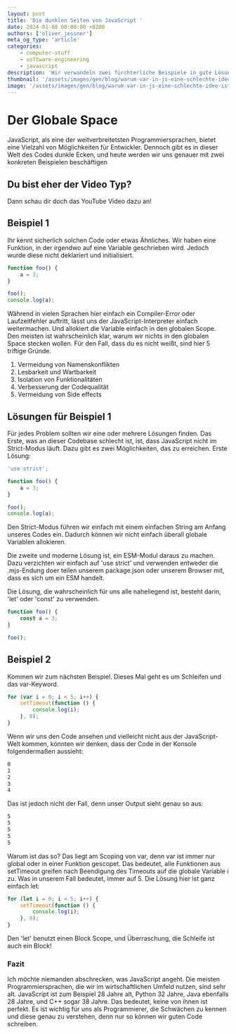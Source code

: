 ```yaml
---
layout: post
title: 'Die dunklen Seiten von JavaScript '
date: 2024-01-08 00:00:00 +0200
authors: ['oliver_jessner']
meta_og_type: 'article'
categories:
    - computer-stuff
    - software-engineering
    - javascript
description: 'Wir verwandeln zwei fürchterliche Beispiele in gute Lösungen. Wir analysieren code.'
thumbnail: '/assets/images/gen/blog/warum-var-in-js-eine-schlechte-idee-ist/header_thumbnail.webp'
image: '/assets/images/gen/blog/warum-var-in-js-eine-schlechte-idee-ist/header.webp'
---
```


# Der Globale Space

JavaScript, als eine der weitverbreitetsten Programmiersprachen, bietet eine Vielzahl von Möglichkeiten für Entwickler. Dennoch gibt es in dieser Welt des Codes dunkle Ecken, und heute werden wir uns genauer mit zwei konkreten Beispielen beschäftigen

## Du bist eher der Video Typ?

Dann schau dir doch das YouTube Video dazu an!

## Beispiel 1

Ihr kennt sicherlich solchen Code oder etwas Ähnliches. Wir haben eine Funktion, in der irgendwo auf eine Variable geschrieben wird. Jedoch wurde diese nicht deklariert und initialisiert.

```javascript
function foo() {
    a = 3;
}

foo();
console.log(a);
```

Während in vielen Sprachen hier einfach ein Compiler-Error oder Laufzeitfehler auftritt, lässt uns der JavaScript-Interpreter einfach weitermachen. Und allokiert die Variable einfach in den globalen Scope.
Den meisten ist wahrscheinlich klar, warum wir nichts in den globalen Space stecken wollen. Für den Fall, dass du es nicht weißt, sind hier 5 triftige Gründe.

1. Vermeidung von Namenskonflikten
1. Lesbarkeit und Wartbarkeit
1. Isolation von Funktionalitäten
1. Verbesserung der Codequalität
1. Vermeidung von Side effects

## Lösungen für Beispiel 1

Für jedes Problem sollten wir eine oder mehrere Lösungen finden. Das Erste, was an dieser Codebase schlecht ist, ist, dass JavaScript nicht im Strict-Modus läuft. Dazu gibt es zwei Möglichkeiten, das zu erreichen. Erste Lösung:

```javascript
'use strict';

function foo() {
    a = 3;
}

foo();
console.log(a);
```

Den Strict-Modus führen wir einfach mit einem einfachen String am Anfang unseres Codes ein. Dadurch können wir nicht einfach überall globale Variablen allokieren.

Die zweite und moderne Lösung ist, ein ESM-Modul daraus zu machen. Dazu verzichten wir einfach auf 'use strict' und verwenden entweder die .mjs-Endung doer teilen unserem package.json oder unserem Browser mit, dass es sich um ein ESM handelt.

Die Lösung, die wahrscheinlich für uns alle naheliegend ist, besteht darin, 'let' oder 'const' zu verwenden.

```javascript
function foo() {
    const a = 3;
}

foo();
```

## Beispiel 2

Kommen wir zum nächsten Beispiel. Dieses Mal geht es um Schleifen und das var-Keyword.

```javascript
for (var i = 0; i < 5; i++) {
    setTimeout(function () {
        console.log(i);
    }, 0);
}
```

Wenn wir uns den Code ansehen und vielleicht nicht aus der JavaScript-Welt kommen, könnten wir denken, dass der Code in der Konsole folgendermaßen aussieht:

```bash
0
1
2
3
4
```

Das ist jedoch nicht der Fall, denn unser Output sieht genau so aus:

```bash
5
5
5
5
5
```

Warum ist das so? Das liegt am Scoping von var, denn var ist immer nur global oder in einer Funktion gescopet. Das bedeutet, alle Funktionen aus setTimeout greifen nach Beendigung des Timeouts auf die globale Variable i zu. Was in unserem Fall bedeutet, immer auf 5.
Die Lösung hier ist ganz einfach let:

```javascript
for (let i = 0; i < 5; i++) {
    setTimeout(function () {
        console.log(i);
    }, 0);
}
```

Den 'let' benutzt einen Block Scope, und Überraschung, die Schleife ist auch ein Block!

### Fazit

Ich möchte niemanden abschrecken, was JavaScript angeht. Die meisten Programmiersprachen, die wir im wirtschaftlichen Umfeld nutzen, sind sehr alt. JavaScript ist zum Beispiel 28 Jahre alt, Python 32 Jahre, Java ebenfalls 28 Jahre, und C++ sogar 38 Jahre. Das bedeutet, keine von ihnen ist perfekt. Es ist wichtig für uns als Programmierer, die Schwächen zu kennen und diese genau zu verstehen, denn nur so können wir guten Code schreiben.
